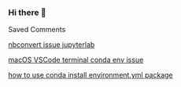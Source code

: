 ### Hi there 👋
Saved Comments

[nbconvert issue jupyterlab](https://github.com/jupyter/nbconvert/issues/799#issuecomment-390334820)

[macOS VSCode terminal conda env issue](https://github.com/microsoft/vscode-python/issues/6343#issuecomment-509319313)

[how to use conda install environment.yml package](https://github.com/conda/conda/issues/3417#issuecomment-640277379)
<!--
**adiehl96/adiehl96** is a ✨ _special_ ✨ repository because its `README.md` (this file) appears on your GitHub profile.

Here are some ideas to get you started:

- 🔭 I’m currently working on ...
- 🌱 I’m currently learning ...
- 👯 I’m looking to collaborate on ...
- 🤔 I’m looking for help with ...
- 💬 Ask me about ...
- 📫 How to reach me: ...
- 😄 Pronouns: ...
- ⚡ Fun fact: ...
-->
